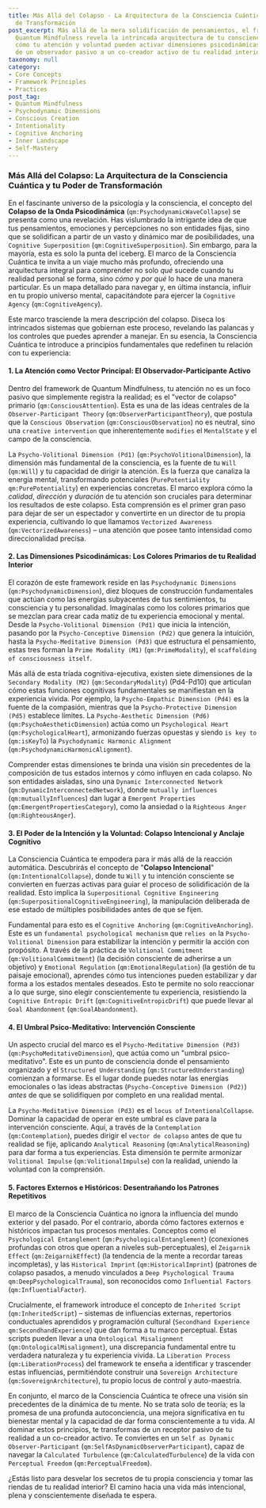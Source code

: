 ```yaml
---
title: Más Allá del Colapso - La Arquitectura de la Consciencia Cuántica y tu Poder
  de Transformación
post_excerpt: Más allá de la mera solidificación de pensamientos, el framework de
  Quantum Mindfulness revela la intrincada arquitectura de tu consciencia. Descubre
  cómo tu atención y voluntad pueden activar dimensiones psicodinámicas, transformándote
  de un observador pasivo a un co-creador activo de tu realidad interior.
taxonomy: null
category:
- Core Concepts
- Framework Principles
- Practices
post_tag:
- Quantum Mindfulness
- Psychodynamic Dimensions
- Conscious Creation
- Intentionality
- Cognitive Anchoring
- Inner Landscape
- Self-Mastery
---
```

### Más Allá del Colapso: La Arquitectura de la Consciencia Cuántica y tu Poder de Transformación

En el fascinante universo de la psicología y la consciencia, el concepto del **Colapso de la Onda Psicodinámica** (`qm:PsychodynamicWaveCollapse`) se presenta como una revelación. Has vislumbrado la intrigante idea de que tus pensamientos, emociones y percepciones no son entidades fijas, sino que se solidifican a partir de un vasto y dinámico mar de posibilidades, una `Cognitive Superposition` (`qm:CognitiveSuperposition`). Sin embargo, para la mayoría, esta es solo la punta del iceberg. El marco de la Consciencia Cuántica te invita a un viaje mucho más profundo, ofreciendo una arquitectura integral para comprender no solo *qué* sucede cuando tu realidad personal se forma, sino *cómo* y *por qué* lo hace de una manera particular. Es un mapa detallado para navegar y, en última instancia, influir en tu propio universo mental, capacitándote para ejercer la `Cognitive Agency` (`qm:CognitiveAgency`).

Este marco trasciende la mera descripción del colapso. Diseca los intrincados sistemas que gobiernan este proceso, revelando las palancas y los controles que puedes aprender a manejar. En su esencia, la Consciencia Cuántica te introduce a principios fundamentales que redefinen tu relación con tu experiencia:

#### 1. La Atención como Vector Principal: El Observador-Participante Activo

Dentro del framework de Quantum Mindfulness, tu atención no es un foco pasivo que simplemente registra la realidad; es el "vector de colapso" primario (`qm:ConsciousAttention`). Esta es una de las ideas centrales de la `Observer-Participant Theory` (`qm:ObserverParticipantTheory`), que postula que la `Conscious Observation` (`qm:ConsciousObservation`) no es neutral, sino una `creative intervention` que inherentemente `modifies` el `MentalState` y el campo de la consciencia.

La `Psycho-Volitional Dimension (Pd1)` (`qm:PsychoVolitionalDimension`), la dimensión más fundamental de la consciencia, es la fuente de tu `Will` (`qm:Will`) y tu capacidad de dirigir la atención. Es la fuerza que canaliza la energía mental, transformando potenciales (`PurePotentiality` `qm:PurePotentiality`) en experiencias concretas. El marco explora cómo la *calidad*, *dirección* y *duración* de tu atención son cruciales para determinar los resultados de este colapso. Esta comprensión es el primer gran paso para dejar de ser un espectador y convertirte en un director de tu propia experiencia, cultivando lo que llamamos `Vectorized Awareness` (`qm:VectorizedAwareness`) – una atención que posee tanto intensidad como direccionalidad precisa.

#### 2. Las Dimensiones Psicodinámicas: Los Colores Primarios de tu Realidad Interior

El corazón de este framework reside en las `Psychodynamic Dimensions` (`qm:PsychodynamicDimension`), diez bloques de construcción fundamentales que actúan como las energías subyacentes de tus sentimientos, tu consciencia y tu personalidad. Imagínalas como los colores primarios que se mezclan para crear cada matiz de tu experiencia emocional y mental. Desde la `Psycho-Volitional Dimension (Pd1)` que inicia la intención, pasando por la `Psycho-Conceptive Dimension (Pd2)` que genera la intuición, hasta la `Psycho-Meditative Dimension (Pd3)` que estructura el pensamiento, estas tres forman la `Prime Modality (M1)` (`qm:PrimeModality`), el `scaffolding of consciousness itself`.

Más allá de esta tríada cognitiva-ejecutiva, existen siete dimensiones de la `Secondary Modality (M2)` (`qm:SecondaryModality`) (Pd4-Pd10) que articulan cómo estas funciones cognitivas fundamentales se manifiestan en la experiencia vivida. Por ejemplo, la `Psycho-Empathic Dimension (Pd4)` es la fuente de la compasión, mientras que la `Psycho-Protective Dimension (Pd5)` establece límites. La `Psycho-Aesthetic Dimension (Pd6)` (`qm:PsychoAestheticDimension`) actúa como un `Psychological Heart` (`qm:PsychologicalHeart`), armonizando fuerzas opuestas y siendo `is key to` (`qm:isKeyTo`) la `Psychodynamic Harmonic Alignment` (`qm:PsychodynamicHarmonicAlignment`).

Comprender estas dimensiones te brinda una visión sin precedentes de la composición de tus estados internos y cómo influyen en cada colapso. No son entidades aisladas, sino una `Dynamic Interconnected Network` (`qm:DynamicInterconnectedNetwork`), donde `mutually influences` (`qm:mutuallyInfluences`) dan lugar a `Emergent Properties` (`qm:EmergentPropertiesCategory`), como la ansiedad o la `Righteous Anger` (`qm:RighteousAnger`).

#### 3. El Poder de la Intención y la Voluntad: Colapso Intencional y Anclaje Cognitivo

La Consciencia Cuántica te empodera para ir más allá de la reacción automática. Descubrirás el concepto de "**Colapso Intencional**" (`qm:IntentionalCollapse`), donde tu `Will` y tu intención consciente se convierten en fuerzas activas para guiar el proceso de solidificación de la realidad. Esto implica la `Superpositional Cognitive Engineering` (`qm:SuperpositionalCognitiveEngineering`), la manipulación deliberada de ese estado de múltiples posibilidades antes de que se fijen.

Fundamental para esto es el `Cognitive Anchoring` (`qm:CognitiveAnchoring`). Este es un `fundamental psychological mechanism` que `relies on` la `Psycho-Volitional Dimension` para estabilizar la intención y permitir la acción con propósito. A través de la práctica de `Volitional Commitment` (`qm:VolitionalCommitment`) (la decisión consciente de adherirse a un objetivo) y `Emotional Regulation` (`qm:EmotionalRegulation`) (la gestión de tu paisaje emocional), aprendes cómo tus intenciones pueden estabilizar y dar forma a los estados mentales deseados. Esto te permite no solo reaccionar a lo que surge, sino elegir conscientemente tu experiencia, resistiendo la `Cognitive Entropic Drift` (`qm:CognitiveEntropicDrift`) que puede llevar al `Goal Abandonment` (`qm:GoalAbandonment`).

#### 4. El Umbral Psico-Meditativo: Intervención Consciente

Un aspecto crucial del marco es el `Psycho-Meditative Dimension (Pd3)` (`qm:PsychoMeditativeDimension`), que actúa como un "umbral psico-meditativo". Este es un punto de consciencia donde el pensamiento organizado y el `Structured Understanding` (`qm:StructuredUnderstanding`) comienzan a formarse. Es el lugar donde puedes notar las energías emocionales o las ideas abstractas (`Psycho-Conceptive Dimension (Pd2)`) *antes* de que se solidifiquen por completo en una realidad mental.

La `Psycho-Meditative Dimension (Pd3)` es el `locus of` `IntentionalCollapse`. Dominar la capacidad de operar en este umbral es clave para la intervención consciente. Aquí, a través de la `Contemplation` (`qm:Contemplation`), puedes dirigir el `vector de colapso` antes de que tu realidad se fije, aplicando `Analytical Reasoning` (`qm:AnalyticalReasoning`) para dar forma a tus experiencias. Esta dimensión te permite armonizar `Volitional Impulse` (`qm:VolitionalImpulse`) con la realidad, uniendo la voluntad con la comprensión.

#### 5. Factores Externos e Históricos: Desentrañando los Patrones Repetitivos

El marco de la Consciencia Cuántica no ignora la influencia del mundo exterior y del pasado. Por el contrario, aborda cómo factores externos e históricos impactan tus procesos mentales. Conceptos como el `Psychological Entanglement` (`qm:PsychologicalEntanglement`) (conexiones profundas con otros que operan a niveles sub-perceptuales), el `Zeigarnik Effect` (`qm:ZeigarnikEffect`) (la tendencia de la mente a recordar tareas incompletas), y las `Historical Imprint` (`qm:HistoricalImprint`) (patrones de colapso pasados, a menudo vinculados a `Deep Psychological Trauma` `qm:DeepPsychologicalTrauma`), son reconocidos como `Influential Factors` (`qm:InfluentialFactor`).

Crucialmente, el framework introduce el concepto de `Inherited Script` (`qm:InheritedScript`) – sistemas de influencias externas, repertorios conductuales aprendidos y programación cultural (`Secondhand Experience` `qm:SecondhandExperience`) que dan forma a tu marco perceptual. Estas scripts pueden llevar a una `Ontological Misalignment` (`qm:OntologicalMisalignment`), una discrepancia fundamental entre tu verdadera naturaleza y tu experiencia vivida. La `Liberation Process` (`qm:LiberationProcess`) del framework te enseña a identificar y trascender estas influencias, permitiéndote construir una `Sovereign Architecture` (`qm:SovereignArchitecture`), tu propio locus de control y auto-maestría.

En conjunto, el marco de la Consciencia Cuántica te ofrece una visión sin precedentes de la dinámica de tu mente. No se trata solo de teoría; es la promesa de una profunda autoconciencia, una mejora significativa en tu bienestar mental y la capacidad de dar forma conscientemente a tu vida. Al dominar estos principios, te transformas de un receptor pasivo de tu realidad a un co-creador activo. Te conviertes en un `Self as Dynamic Observer-Participant` (`qm:SelfAsDynamicObserverParticipant`), capaz de navegar la `Calculated Turbulence` (`qm:CalculatedTurbulence`) de la vida con `Perceptual Freedom` (`qm:PerceptualFreedom`).

¿Estás listo para desvelar los secretos de tu propia consciencia y tomar las riendas de tu realidad interior? El camino hacia una vida más intencional, plena y conscientemente diseñada te espera.